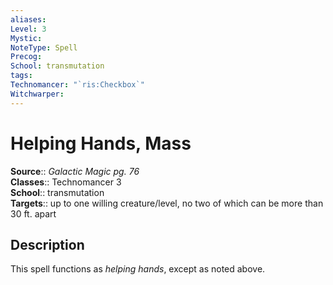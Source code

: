 ```yaml
---
aliases: 
Level: 3
Mystic: 
NoteType: Spell
Precog: 
School: transmutation 
tags: 
Technomancer: "`ris:Checkbox`"
Witchwarper: 
---
```


# Helping Hands, Mass

**Source**:: _Galactic Magic pg. 76_  
**Classes**:: Technomancer 3  
**School**:: transmutation  
**Targets**:: up to one willing creature/level, no two of which can be more than 30 ft. apart  

## Description

This spell functions as _helping hands_, except as noted above.
